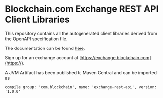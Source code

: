 # Blockchain.com Exchange REST API Client Libraries

This repository contains all the autogenerated client libraries derived from the OpenAPI specification file.

The documentation can be found [here](https://api.blockchain.com/v3/).

Sign up for an exchange account at [https://exchange.blockchain.com](https://).

A JVM Artifact has been published to Maven Central and can be imported as
```
compile group: 'com.blockchain', name: 'exchange-rest-api', version: '1.0.0'
```
